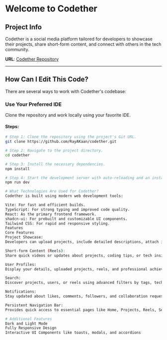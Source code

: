 # Welcome to Codether  

## Project Info  

Codether is a social media platform tailored for developers to showcase their projects, share short-form content, and connect with others in the tech community.  

**URL**: [Codether Repository](https://github.com/RayAKaan/codehub-connect)  

---

## How Can I Edit This Code?  

There are several ways to work with Codether's codebase:  

### **Use Your Preferred IDE**  

Clone the repository and work locally using your favorite IDE.  

#### Steps:  
```sh  
# Step 1: Clone the repository using the project's Git URL.  
git clone https://github.com/RayAKaan/codether.git  

# Step 2: Navigate to the project directory.  
cd codether 

# Step 3: Install the necessary dependencies.  
npm install  

# Step 4: Start the development server with auto-reloading and an instant preview.  
npm run dev  

# What Technologies Are Used for Codether?
Codether is built using modern web development tools:

Vite: For fast and efficient builds.
TypeScript: For strong typing and improved code quality.
React: As the primary frontend framework.
shadcn-ui: For prebuilt and customizable UI components.
Tailwind CSS: For rapid and responsive styling.
Features
Core Features
Project Showcase:
Developers can upload projects, include detailed descriptions, attach images or videos, and provide live demos.

Short-form Content (Reels):
Share quick videos or updates about projects, coding tips, or tech insights.

User Profiles:
Display your details, uploaded projects, reels, and professional achievements.

Search:
Discover projects, users, or reels using advanced filters by tags, technologies, or categories.

Notifications:
Stay updated about likes, comments, followers, and collaboration requests.

Persistent Navigation Bar:
Provides quick access to essential pages like Home, Projects, Reels, Search, Notifications, and Profile.

# Additional Features
Dark and Light Mode
Fully Responsive Design
Interactive UI Components like toasts, modals, and accordions